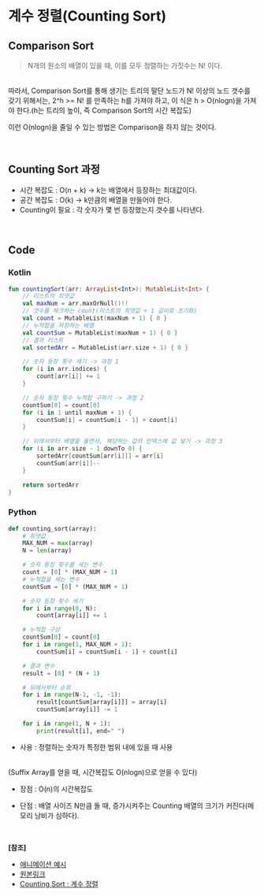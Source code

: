 # 계수 정렬(Counting Sort)

## Comparison Sort
> N개의 원소의 배열이 있을 때, 이를 모두 정렬하는 가짓수는 N! 이다.
<br/>
따라서, Comparison Sort를 통해 생기는 트리의 말단 노드가 N! 이상의 노드 갯수를 갖기 위해서는, 
2^h >= N! 를 만족하는 h를 가져야 하고,
이 식은 h > O(nlogn)을 가져야 한다.(h는 트리의 높이, 즉 Comparison Sort의 시간 복잡도)

이런 O(nlogn)을 줄일 수 있는 방법은 Comparison을 하지 않는 것이다.

<br/>

## Counting Sort 과정
* 시간 복잡도 : O(n + k) -> k는 배열에서 등장하는 최대값이다.
* 공간 복잡도 : O(k) -> k만큼의 배열을 만들어야 한다.
* Counting이 필요 : 각 숫자가 몇 번 등장했는지 갯수를 나타낸다.

<br/>

## Code
### Kotlin
``` kotlin
fun countingSort(arr: ArrayList<Int>): MutableList<Int> {
    // 리스트의 최댓값
    val maxNum = arr.maxOrNull()!!
    // 갯수를 체크하는 count(리스트의 최댓값 + 1 길이로 초기화)
    val count = MutableList(maxNum + 1) { 0 }
    // 누적합을 저장하는 배열
    val countSum = MutableList(maxNum + 1) { 0 }
    // 결과 리스트
    val sortedArr = MutableList(arr.size + 1) { 0 }

    // 숫자 등장 횟수 세기 -> 과정 1
    for (i in arr.indices) {
        count[arr[i]] += 1
    }

    // 숫자 등장 횟수 누적합 구하기 -> 과정 2
    countSum[0] = count[0]
    for (i in 1 until maxNum + 1) {
        countSum[i] = countSum[i - 1] + count[i]
    }

    // 뒤에서부터 배열을 돌면서, 해당하는 값의 인덱스에 값 넣기 -> 과정 3
    for (i in arr.size - 1 downTo 0) {
        sortedArr[countSum[arr[i]]] = arr[i]
        countSum[arr[i]]--
    }

    return sortedArr
}
```

### Python
``` python
def counting_sort(array):
    # 최댓값
    MAX_NUM = max(array)
    N = len(array)

    # 숫자 등장 횟수를 세는 변수
    count = [0] * (MAX_NUM + 1)
    # 누적합을 세는 변수
    countSum = [0] * (MAX_NUM + 1)

    # 숫자 등장 횟수 세기
    for i in range(0, N):
        count[array[i]] += 1

    # 누적합 구성
    countSum[0] = count[0]
    for i in range(1, MAX_NUM + 1):
        countSum[i] = countSum[i - 1] + count[i]

    # 결과 변수
    result = [0] * (N + 1)

    # 뒤에서부터 순회
    for i in range(N-1, -1, -1):
        result[countSum[array[i]]] = array[i]
        countSum[array[i]] -= 1

    for i in range(1, N + 1):
        print(result[i], end=" ")
```


* 사용 : 정렬하는 숫자가 특정한 범위 내에 있을 때 사용
<br/>
(Suffix Array를 얻을 때, 시간복잡도 O(nlogn)으로 얻을 수 있다)

* 장점 : O(n)의 시간복잡도

* 단점 : 배열 사이즈 N만큼 돌 때, 증가시켜주는 Counting 배열의 크기가 커진다(메모리 낭비가 심하다).

<br/>

**[참조]**
* [애니메이션 예시](http://www.cs.miami.edu/home/burt/learning/Csc517.091/workbook/countingsort.html)
* [원본링크](https://gyoogle.dev/blog/algorithm/Counting%20Sort.html)
* [Counting Sort : 계수 정렬](https://bowbowbow.tistory.com/8)